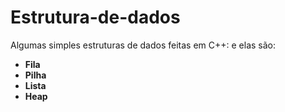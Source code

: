 # Estrutura-de-dados

Algumas simples estruturas de dados feitas em C++:
e elas são:  
* **Fila**  
* **Pilha**  
* **Lista**  
* **Heap**  

